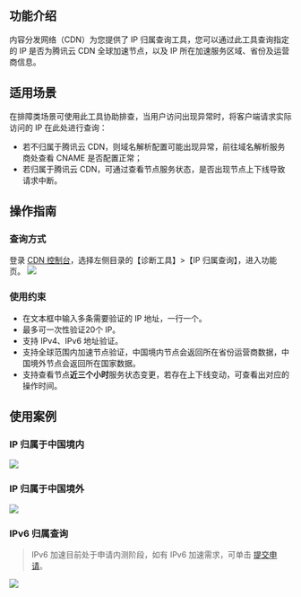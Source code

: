 ## 功能介绍
内容分发网络（CDN）为您提供了 IP 归属查询工具，您可以通过此工具查询指定的 IP 是否为腾讯云 CDN 全球加速节点，以及 IP 所在加速服务区域、省份及运营商信息。
## 适用场景
在排障类场景可使用此工具协助排查，当用户访问出现异常时，将客户端请求实际访问的 IP 在此处进行查询：
- 若不归属于腾讯云 CDN，则域名解析配置可能出现异常，前往域名解析服务商处查看 CNAME 是否配置正常；
- 若归属于腾讯云 CDN，可通过查看节点服务状态，是否出现节点上下线导致请求中断。

## 操作指南
### 查询方式
登录 [CDN 控制台](https://console.cloud.tencent.com/cdn)，选择左侧目录的【诊断工具】>【IP 归属查询】，进入功能页。
![](https://main.qcloudimg.com/raw/2cef9ef14588bf79841e072d5eecc04a.png)
### 使用约束
- 在文本框中输入多条需要验证的 IP 地址，一行一个。
- 最多可一次性验证20个 IP。
- 支持 IPv4、IPv6 地址验证。
- 支持全球范围内加速节点验证，中国境内节点会返回所在省份运营商数据，中国境外节点会返回所在国家数据。
- 支持查看节点**近三个小时**服务状态变更，若存在上下线变动，可查看出对应的操作时间。

## 使用案例
### IP 归属于中国境内
![](https://main.qcloudimg.com/raw/8b6d72d95c45a1ddc3a5f7fe47f0a189.png)
### IP 归属于中国境外
![](https://main.qcloudimg.com/raw/df019c3d710a6a206e1eefa90338403d.png)
### IPv6 归属查询
> IPv6 加速目前处于申请内测阶段，如有 IPv6 加速需求，可单击 [提交申请](https://cloud.tencent.com/apply/p/own2eu41dg8)。
>
![](https://main.qcloudimg.com/raw/d6489b1f3f74ae740873f50a2fd42c3b.png)







